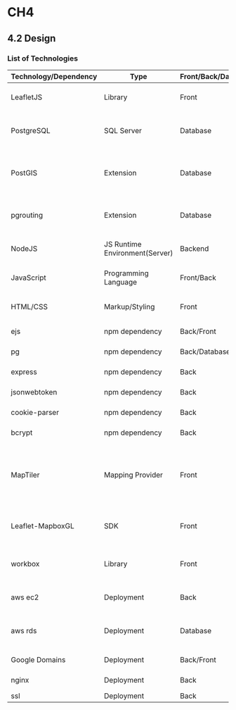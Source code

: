 # CH4
## 4.2 Design
### List of Technologies

| Technology/Dependency | Type |Front/Back/Database | Remarks |
| --- | --- | --- | --- |
| LeafletJS | Library | Front | Interactive Web Mapping Library - Free |
| PostgreSQL | SQL Server | Database | Spatial/Geo enabled SQL database - Free |
| PostGIS | Extension | Database | Enables Spatial capabilities of Postgres - Free |
| pgrouting | Extension | Database | Provides routing functions - Free |
| NodeJS | JS Runtime Environment(Server) | Backend | Fast and non-blocking server - Free |
| JavaScript | Programming Language | Front/Back | Fullstack JS development - Free |
| HTML/CSS | Markup/Styling | Front | Web technology -Free |
| ejs | npm dependency | Back/Front | Templating engine - Free |
| pg | npm dependency | Back/Database | Postgres Client - Free |
| express | npm dependency | Back | HTTP Server - Free |
| jsonwebtoken | npm dependency | Back | authentication - Free |
| cookie-parser | npm dependency | Back | authentication - Free |
| bcrypt | npm dependency | Back | authentication - Free |
| MapTiler | Mapping Provider | Front | Provides access to tiles and geocoding - Free up to 100k tiles/month |
| Leaflet-MapboxGL | SDK | Front | Vector Graphics for Leaflet Maps - Free |
| workbox | Library | Front | For creating service-workers to enable PWA |
| aws ec2 | Deployment | Back | Virtual Machine - Free tier |
| aws rds | Deployment | Database | Virtual Machine (Database) - Free Tier |
| Google Domains | Deployment | Back/Front | cdopuv.org domain Paid |
| nginx | Deployment | Back | reverse proxy - Free |
| ssl | Deployment | Back | Free |